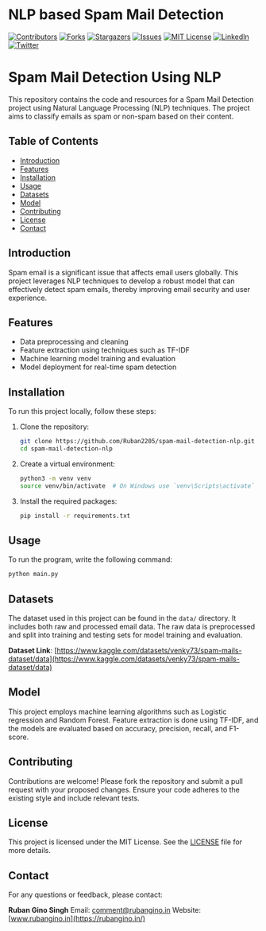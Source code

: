 # NLP based Spam Mail Detection

[![Contributors][contributors-shield]][contributors-url]
[![Forks][forks-shield]][forks-url]
[![Stargazers][stars-shield]][stars-url]
[![Issues][issues-shield]][issues-url]
[![MIT License][license-shield]][license-url]
[![LinkedIn][linkedin-shield]][linkedin-url]
[![Twitter][twitter-shield]][twitter-url]

<!-- MARKDOWN LINKS & IMAGES -->
<!-- https://www.markdownguide.org/basic-syntax/#reference-style-links -->
[contributors-shield]: https://img.shields.io/github/contributors/Ruban2205/spam-mail-detection-nlp.svg?style=for-the-badge
[contributors-url]: https://github.com/Ruban2205/spam-mail-detection-nlp/graphs/contributors
[forks-shield]: https://img.shields.io/github/forks/Ruban2205/spam-mail-detection-nlp.svg?style=for-the-badge
[forks-url]: https://github.com/Ruban2205/Iris_Classification/network/members
[stars-shield]: https://img.shields.io/github/stars/Ruban2205/spam-mail-detection-nlp.svg?style=for-the-badge
[stars-url]: https://github.com/Ruban2205/spam-mail-detection-nlp/stargazers
[issues-shield]: https://img.shields.io/github/issues/Ruban2205/spam-mail-detection-nlp.svg?style=for-the-badge
[issues-url]: https://github.com/Ruban2205/spam-mail-detection-nlp/issues
[license-shield]: https://img.shields.io/github/license/Ruban2205/spam-mail-detection-nlp.svg?style=for-the-badge
[license-url]: https://github.com/Ruban2205/spam-mail-detection-nlp/blob/main/LICENSE
[linkedin-shield]: https://img.shields.io/badge/-LinkedIn-black.svg?style=for-the-badge&logo=linkedin&colorB=555
[linkedin-url]: https://linkedin.com/in/ruban-gino-singh
[twitter-shield]: https://img.shields.io/badge/X.com%20(Twitter)%20-black.svg?style=for-the-badge&logo=X&colorB=555
[twitter-url]: https://x.com/Rubangino

# Spam Mail Detection Using NLP

This repository contains the code and resources for a Spam Mail Detection project using Natural Language Processing (NLP) techniques. The project aims to classify emails as spam or non-spam based on their content.

## Table of Contents

- [Introduction](#introduction)
- [Features](#features)
- [Installation](#installation)
- [Usage](#usage)
- [Datasets](#datasets)
- [Model](#model)
- [Contributing](#contributing)
- [License](#license)
- [Contact](#contact)

## Introduction

Spam email is a significant issue that affects email users globally. This project leverages NLP techniques to develop a robust model that can effectively detect spam emails, thereby improving email security and user experience.

## Features

- Data preprocessing and cleaning
- Feature extraction using techniques such as TF-IDF
- Machine learning model training and evaluation
- Model deployment for real-time spam detection

## Installation

To run this project locally, follow these steps:

1. Clone the repository:
    ```sh
    git clone https://github.com/Ruban2205/spam-mail-detection-nlp.git
    cd spam-mail-detection-nlp
    ```

2. Create a virtual environment:
    ```sh
    python3 -m venv venv
    source venv/bin/activate  # On Windows use `venv\Scripts\activate`
    ```

3. Install the required packages:
    ```sh
    pip install -r requirements.txt
    ```

## Usage

To run the program, write the following command:
```sh
python main.py
```

## Datasets

The dataset used in this project can be found in the `data/` directory. It includes both raw and processed email data. The raw data is preprocessed and split into training and testing sets for model training and evaluation. 

**Dataset Link**: [https://www.kaggle.com/datasets/venky73/spam-mails-dataset/data](https://www.kaggle.com/datasets/venky73/spam-mails-dataset/data)

## Model

This project employs machine learning algorithms such as Logistic regression and Random Forest. Feature extraction is done using TF-IDF, and the models are evaluated based on accuracy, precision, recall, and F1-score. 

## Contributing

Contributions are welcome! Please fork the repository and submit a pull request with your proposed changes. Ensure your code adheres to the existing style and include relevant tests. 

## License 

This project is licensed under the MIT License. See the [LICENSE](/LICENSE) file for more details. 

## Contact 

For any questions or feedback, please contact: 

**Ruban Gino Singh**
Email: [comment@rubangino.in](https://mailto:comment@rubangino.in/)
Website: [www.rubangino.in](https://rubangino.in/)
